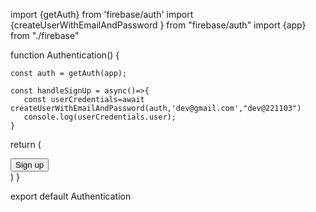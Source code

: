 <!-- How to do authentication using simple email and password -->
import {getAuth} from 'firebase/auth'
import {createUserWithEmailAndPassword } from "firebase/auth"
import {app} from "./firebase"

function Authentication() {

    const auth = getAuth(app);

    const handleSignUp = async()=>{
       const userCredentials=await createUserWithEmailAndPassword(auth,'dev@gmail.com',"dev@221103")
       console.log(userCredentials.user);
    }
  return (
    <div>
      <button onClick={handleSignUp}>Sign up</button>
    </div>
  )
}

export default Authentication
